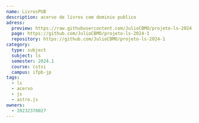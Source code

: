 ```yaml
---
name: LivrosPUB
description: acervo de livros com dominio publico
adress:
  preview: https://raw.githubusercontent.com/JulioCBMO/projeto-ls-2024-1/master/preview.png
  page: https://github.com/JulioCBMO/projeto-ls-2024-1
  repository: https://github.com/JulioCBMO/projeto-ls-2024-1
category:
  type: subject
  subject: ls
  semester: 2024.1
  course: cstsi
  campus: ifpb-jp
tags:
  - ls
  - acervo
  - js
  - astro.js
owners:
  - 20232370027
---
```

